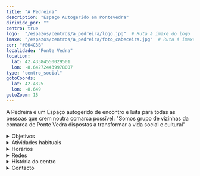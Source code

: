```yaml
---
title: "A Pedreira"
description: "Espaço Autogerido em Pontevedra"
dirixido_por: ""
centro: true
logo:  "/espazos/centros/a_pedreira/logo.jpg"  # Ruta á imaxe do logo
imaxe: "/espazos/centros/a_pedreira/foto_cabeceira.jpg"  # Ruta á imaxe de fondo
cor: "#E64C3B"
localidade: "Ponte Vedra"
location:
  lat: 42.43384550029501
  lon: -8.642724439978007
type: "centro_social"
gotoCoords:
  lat: 42.4325
  lon: -8.649
gotoZoom: 15
---
```

A Pedreira é um Espaço autogerido de encontro e luita para todas as pessoas que crem noutra comarca possível: "Somos grupo de vizinhas da comarca de Ponte Vedra dispostas a transformar a vida social e cultural"

<details>
  <summary>Objetivos</summary>
  <ul>
    <li>Objetivo 1</li>
    <li>Objetivo 2</li>
    <li>Objetivo 3</li>
  </ul>
</details>

<details>
  <summary>Atividades habituais</summary>
  <p>No Centro Social organizamos umha ampla variedade de atividades:</p>
  <ul>
    <li>Talheres</li>
    <li>Faladoiros</li>
    <li>Projeçons</li>
    <li>Juntanzas</li>
  </ul>
</details>

<details>
  <summary>Horários</summary>
  <p>Os horários habituais do centro som os seguintes:</p>
  <ul>
    <li><strong>Segundas a sextas:</strong> 16:00 - 21:00.</li>
    <li><strong>Sábados:</strong> 10:00 - 14:00 e 16:00 - 20:00.</li>
    <li><strong>Domingos:</strong> Pechado, excepto para eventos programados.</li>
  </ul>
</details>

<details>
  <summary>Redes</summary>
  <p>Conhece-nos a través de:</p>
  <ul>
    <li>Instragram</li>
    <li>Twiter/X</li>
    <li>Facebook</li>
    <li>Bluesky</li>
  </ul>
</details>

<details>
  <summary>História do centro</summary>
  <p></p>
</details>

<details>
  <summary>Contacto</summary>
  <p>Podes contatar connosco a través de:</p>
  <ul>
    <li>Email: contacto@email.com</li>
    <li>Teléfono: 111 111 111</li>
    <li>Endereço: - </li>
  </ul>
</details>